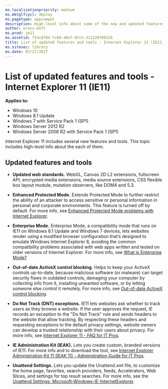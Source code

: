 ```yaml
---
ms.localizationpriority: medium
ms.mktglfcycl: deploy
ms.pagetype: appcompat
description: High-level info about some of the new and updated features for Internet Explorer 11.
author: eross-msft
ms.prod: ie11
ms.assetid: f53c6f04-7c60-40e7-9fc5-312220f08156
title: List of updated features and tools - Internet Explorer 11 (IE11) (Internet Explorer 11 for IT Pros)
ms.sitesec: library
ms.date: 07/27/2017
---
```



# List of updated features and tools - Internet Explorer 11 (IE11)

**Applies to:**

-   Windows 10
-   Windows 8.1 Update
-   Windows 7 with Service Pack 1 (SP1)
-   Windows Server 2012 R2
-   Windows Server 2008 R2 with Service Pack 1 (SP1)

Internet Explorer 11 includes several new features and tools. This topic includes high-level info about the each of them.

## Updated features and tools
-   **Updated web standards.** WebGL, Canvas 2D L2 extensions, fullscreen API, encrypted media extensions, media source extensions, CSS flexible box layout module, mutation observers, like DOM4 and 5.3.

-   **Enhanced Protected Mode.** Extends Protected Mode to further restrict the ability of an attacker to access sensitive or personal information in personal and corporate environments. This feature is turned off by default. For more info, see [Enhanced Protected Mode problems with Internet Explorer](enhanced-protected-mode-problems-with-ie11.md).

-   **Enterprise Mode.** Enterprise Mode, a compatibility mode that runs on IE11 on Windows 8.1 Update and Windows 7 devices, lets websites render using a modified browser configuration that’s designed to emulate Windows Internet Explorer 8, avoiding the common compatibility problems associated with web apps written and tested on older versions of Internet Explorer. For more info, see [What is Enterprise Mode?](what-is-enterprise-mode.md)

-   **Out-of-date ActiveX control blocking**. Helps to keep your ActiveX controls up-to-date, because malicious software (or malware) can target security flaws in outdated controls, damaging your computer by collecting info from it, installing unwanted software, or by letting someone else control it remotely. For more info, see [Out-of-date ActiveX control blocking](out-of-date-activex-control-blocking.md).

-   **Do Not Track (DNT) exceptions.** IE11 lets websites ask whether to track users as they browse a website. If the user approves the request, IE records an exception to the "Do Not Track" rule and sends headers to the website that allow tracking. By respecting these headers and requesting exceptions to the default privacy settings, website owners can develop a trusted relationship with their users about privacy. For more info, see [Internet Explorer 11 - FAQ for IT Pros](../ie11-faq/faq-for-it-pros-ie11.md).

-   **IE Administration Kit (IEAK).** Lets you create custom, branded versions of IE11. For more info and to download the tool, see [Internet Explorer Administration Kit 11 (IEAK 11) - Administration Guide for IT Pros](../ie11-ieak/index.md).

-   **Unattend Settings.** Lets you update the Unattend.xml file, to customize the home page, favorites, search providers, feeds, Accelerators, Web Slices, and settings for top result searches. For more info, see the [Unattend Settings: Microsoft-Windows-IE-InternetExplorer](https://go.microsoft.com/fwlink/p/?LinkId=263709).

 

 



